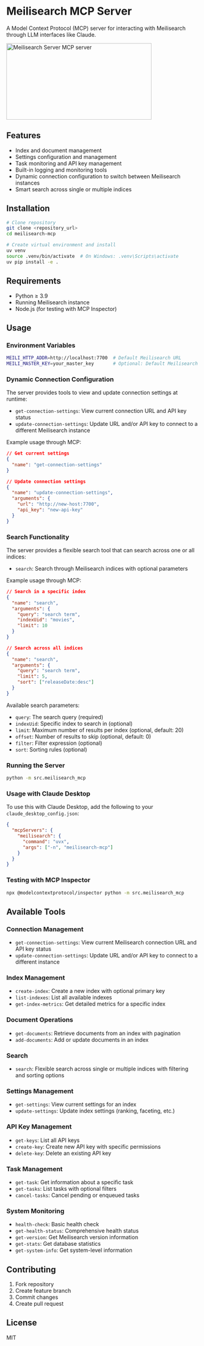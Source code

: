 # Meilisearch MCP Server

A Model Context Protocol (MCP) server for interacting with Meilisearch through LLM interfaces like Claude.

<a href="https://glama.ai/mcp/servers/tbc3n51jja"><img width="380" height="200" src="https://glama.ai/mcp/servers/tbc3n51jja/badge" alt="Meilisearch Server MCP server" /></a>

## Features

- Index and document management 
- Settings configuration and management
- Task monitoring and API key management
- Built-in logging and monitoring tools
- Dynamic connection configuration to switch between Meilisearch instances
- Smart search across single or multiple indices

## Installation

```bash
# Clone repository
git clone <repository_url>
cd meilisearch-mcp

# Create virtual environment and install
uv venv
source .venv/bin/activate  # On Windows: .venv\Scripts\activate
uv pip install -e .
```

## Requirements

- Python ≥ 3.9
- Running Meilisearch instance
- Node.js (for testing with MCP Inspector)

## Usage

### Environment Variables

```bash
MEILI_HTTP_ADDR=http://localhost:7700  # Default Meilisearch URL
MEILI_MASTER_KEY=your_master_key       # Optional: Default Meilisearch API key
```

### Dynamic Connection Configuration

The server provides tools to view and update connection settings at runtime:

- `get-connection-settings`: View current connection URL and API key status
- `update-connection-settings`: Update URL and/or API key to connect to a different Meilisearch instance

Example usage through MCP:
```json
// Get current settings
{
  "name": "get-connection-settings"
}

// Update connection settings
{
  "name": "update-connection-settings",
  "arguments": {
    "url": "http://new-host:7700",
    "api_key": "new-api-key"
  }
}
```

### Search Functionality

The server provides a flexible search tool that can search across one or all indices:

- `search`: Search through Meilisearch indices with optional parameters

Example usage through MCP:
```json
// Search in a specific index
{
  "name": "search",
  "arguments": {
    "query": "search term",
    "indexUid": "movies",
    "limit": 10
  }
}

// Search across all indices
{
  "name": "search",
  "arguments": {
    "query": "search term",
    "limit": 5,
    "sort": ["releaseDate:desc"]
  }
}
```

Available search parameters:
- `query`: The search query (required)
- `indexUid`: Specific index to search in (optional)
- `limit`: Maximum number of results per index (optional, default: 20)
- `offset`: Number of results to skip (optional, default: 0)
- `filter`: Filter expression (optional)
- `sort`: Sorting rules (optional)

### Running the Server

```bash
python -m src.meilisearch_mcp
```

### Usage with Claude Desktop
To use this with Claude Desktop, add the following to your `claude_desktop_config.json`:
```json
{
  "mcpServers": {
    "meilisearch": {
      "command": "uvx",
      "args": ["-n", "meilisearch-mcp"]
    }
  }
}
```

### Testing with MCP Inspector

```bash
npx @modelcontextprotocol/inspector python -m src.meilisearch_mcp
```

## Available Tools

### Connection Management
- `get-connection-settings`: View current Meilisearch connection URL and API key status
- `update-connection-settings`: Update URL and/or API key to connect to a different instance

### Index Management
- `create-index`: Create a new index with optional primary key
- `list-indexes`: List all available indexes
- `get-index-metrics`: Get detailed metrics for a specific index

### Document Operations
- `get-documents`: Retrieve documents from an index with pagination
- `add-documents`: Add or update documents in an index

### Search
- `search`: Flexible search across single or multiple indices with filtering and sorting options

### Settings Management
- `get-settings`: View current settings for an index
- `update-settings`: Update index settings (ranking, faceting, etc.)

### API Key Management
- `get-keys`: List all API keys
- `create-key`: Create new API key with specific permissions
- `delete-key`: Delete an existing API key

### Task Management
- `get-task`: Get information about a specific task
- `get-tasks`: List tasks with optional filters
- `cancel-tasks`: Cancel pending or enqueued tasks

### System Monitoring
- `health-check`: Basic health check
- `get-health-status`: Comprehensive health status
- `get-version`: Get Meilisearch version information
- `get-stats`: Get database statistics
- `get-system-info`: Get system-level information

## Contributing

1. Fork repository
2. Create feature branch
3. Commit changes
4. Create pull request

## License

MIT
